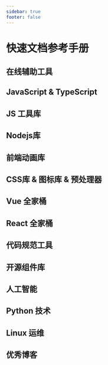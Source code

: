 ```yaml
---
sidebar: true
footer: false
---
```


<script setup lang='ts'>
import References from '../../../.vitepress/theme/components/References.vue'
import {FrontEndItems,
        JavaScriptItems, 
        JavaScriptToolItems, 
        NodejsItems, 
        AnimationLibItems, 
        VueItems, 
        ReactItems, 
        ComponentLibItems, 
        PythonItems, 
        LinuxItems, 
        BlogItems,
        FormatItems,
        CssPreprocessorItems,
        AiItems } from '../../../.vitepress/configuration/modules/sources'
</script>

# 快速文档参考手册

## 在线辅助工具
<References :items="FrontEndItems" />

## JavaScript & TypeScript
<References :items="JavaScriptItems"/>

## JS 工具库
<References :items="JavaScriptToolItems"/>

## Nodejs库
<References :items="NodejsItems" />

## 前端动画库
<References :items="AnimationLibItems" />

## CSS库 & 图标库 & 预处理器
<References :items="CssPreprocessorItems"/>

## Vue 全家桶
<References :items="VueItems"/>

## React 全家桶
<References :items="ReactItems"/>

## 代码规范工具
<References :items="FormatItems"/>

## 开源组件库
<References :items="ComponentLibItems" />

## 人工智能
<References :items="AiItems"/>

## Python 技术
<References :items="PythonItems"/>

## Linux 运维
<References :items="LinuxItems"/>

## 优秀博客
<References :items="BlogItems"/>
